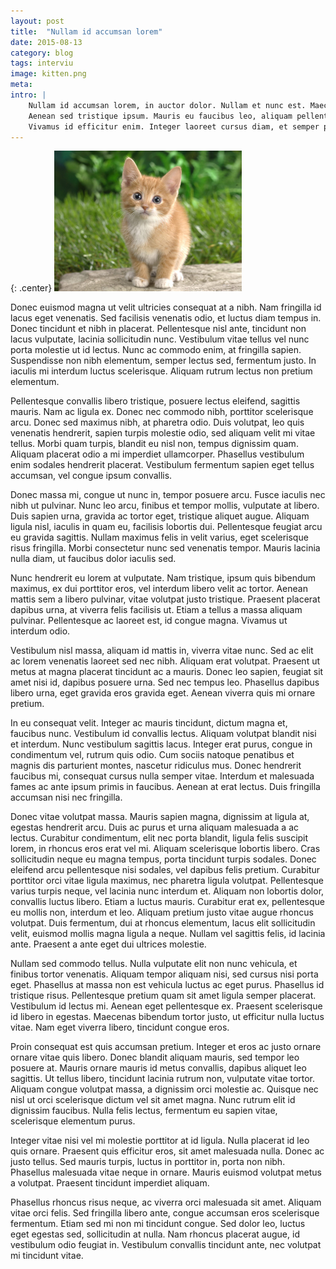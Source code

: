 ```yaml
---
layout: post
title:  "Nullam id accumsan lorem"
date: 2015-08-13
category: blog
tags: interviu
image: kitten.png
meta:
intro: |
    Nullam id accumsan lorem, in auctor dolor. Nullam et nunc est. Maecenas facilisis mollis nibh eu egestas. Duis gravida erat in enim efficitur mollis.
    Aenean sed tristique ipsum. Mauris eu faucibus leo, aliquam pellentesque eros. Nulla luctus felis non eros venenatis dictum. Aenean viverra a ante id auctor.
    Vivamus id efficitur enim. Integer laoreet cursus diam, et semper purus vehicula vel.
---
```

{: .center}
![Curious kitten](/images/kitten.png)

Donec euismod magna ut velit ultricies consequat at a nibh. Nam fringilla id lacus eget venenatis. Sed facilisis venenatis odio, et luctus diam tempus in. Donec tincidunt et nibh in placerat. Pellentesque nisl ante, tincidunt non lacus vulputate, lacinia sollicitudin nunc. Vestibulum vitae tellus vel nunc porta molestie ut id lectus. Nunc ac commodo enim, at fringilla sapien. Suspendisse non nibh elementum, semper lectus sed, fermentum justo. In iaculis mi interdum luctus scelerisque. Aliquam rutrum lectus non pretium elementum.

Pellentesque convallis libero tristique, posuere lectus eleifend, sagittis mauris. Nam ac ligula ex. Donec nec commodo nibh, porttitor scelerisque arcu. Donec sed maximus nibh, at pharetra odio. Duis volutpat, leo quis venenatis hendrerit, sapien turpis molestie odio, sed aliquam velit mi vitae tellus. Morbi quam turpis, blandit eu nisl non, tempus dignissim quam. Aliquam placerat odio a mi imperdiet ullamcorper. Phasellus vestibulum enim sodales hendrerit placerat. Vestibulum fermentum sapien eget tellus accumsan, vel congue ipsum convallis.

Donec massa mi, congue ut nunc in, tempor posuere arcu. Fusce iaculis nec nibh ut pulvinar. Nunc leo arcu, finibus et tempor mollis, vulputate at libero. Duis sapien urna, gravida ac tortor eget, tristique aliquet augue. Aliquam ligula nisl, iaculis in quam eu, facilisis lobortis dui. Pellentesque feugiat arcu eu gravida sagittis. Nullam maximus felis in velit varius, eget scelerisque risus fringilla. Morbi consectetur nunc sed venenatis tempor. Mauris lacinia nulla diam, ut faucibus dolor iaculis sed.

Nunc hendrerit eu lorem at vulputate. Nam tristique, ipsum quis bibendum maximus, ex dui porttitor eros, vel interdum libero velit ac tortor. Aenean mattis sem a libero pulvinar, vitae volutpat justo tristique. Praesent placerat dapibus urna, at viverra felis facilisis ut. Etiam a tellus a massa aliquam pulvinar. Pellentesque ac laoreet est, id congue magna. Vivamus ut interdum odio.

Vestibulum nisl massa, aliquam id mattis in, viverra vitae nunc. Sed ac elit ac lorem venenatis laoreet sed nec nibh. Aliquam erat volutpat. Praesent ut metus at magna placerat tincidunt ac a mauris. Donec leo sapien, feugiat sit amet nisi id, dapibus posuere urna. Sed nec tempus leo. Phasellus dapibus libero urna, eget gravida eros gravida eget. Aenean viverra quis mi ornare pretium.

In eu consequat velit. Integer ac mauris tincidunt, dictum magna et, faucibus nunc. Vestibulum id convallis lectus. Aliquam volutpat blandit nisi et interdum. Nunc vestibulum sagittis lacus. Integer erat purus, congue in condimentum vel, rutrum quis odio. Cum sociis natoque penatibus et magnis dis parturient montes, nascetur ridiculus mus. Donec hendrerit faucibus mi, consequat cursus nulla semper vitae. Interdum et malesuada fames ac ante ipsum primis in faucibus. Aenean at erat lectus. Duis fringilla accumsan nisi nec fringilla.

Donec vitae volutpat massa. Mauris sapien magna, dignissim at ligula at, egestas hendrerit arcu. Duis ac purus et urna aliquam malesuada a ac lectus. Curabitur condimentum, elit nec porta blandit, ligula felis suscipit lorem, in rhoncus eros erat vel mi. Aliquam scelerisque lobortis libero. Cras sollicitudin neque eu magna tempus, porta tincidunt turpis sodales. Donec eleifend arcu pellentesque nisi sodales, vel dapibus felis pretium. Curabitur porttitor orci vitae ligula maximus, nec pharetra ligula volutpat. Pellentesque varius turpis neque, vel lacinia nunc interdum et. Aliquam non lobortis dolor, convallis luctus libero. Etiam a luctus mauris. Curabitur erat ex, pellentesque eu mollis non, interdum et leo. Aliquam pretium justo vitae augue rhoncus volutpat. Duis fermentum, dui at rhoncus elementum, lacus elit sollicitudin velit, euismod mollis magna ligula a neque. Nullam vel sagittis felis, id lacinia ante. Praesent a ante eget dui ultrices molestie.

Nullam sed commodo tellus. Nulla vulputate elit non nunc vehicula, et finibus tortor venenatis. Aliquam tempor aliquam nisi, sed cursus nisi porta eget. Phasellus at massa non est vehicula luctus ac eget purus. Phasellus id tristique risus. Pellentesque pretium quam sit amet ligula semper placerat. Vestibulum id lectus mi. Aenean eget pellentesque ex. Praesent scelerisque id libero in egestas. Maecenas bibendum tortor justo, ut efficitur nulla luctus vitae. Nam eget viverra libero, tincidunt congue eros.

Proin consequat est quis accumsan pretium. Integer et eros ac justo ornare ornare vitae quis libero. Donec blandit aliquam mauris, sed tempor leo posuere at. Mauris ornare mauris id metus convallis, dapibus aliquet leo sagittis. Ut tellus libero, tincidunt lacinia rutrum non, vulputate vitae tortor. Aliquam congue volutpat massa, a dignissim orci molestie ac. Quisque nec nisl ut orci scelerisque dictum vel sit amet magna. Nunc rutrum elit id dignissim faucibus. Nulla felis lectus, fermentum eu sapien vitae, scelerisque elementum purus.

Integer vitae nisi vel mi molestie porttitor at id ligula. Nulla placerat id leo quis ornare. Praesent quis efficitur eros, sit amet malesuada nulla. Donec ac justo tellus. Sed mauris turpis, luctus in porttitor in, porta non nibh. Phasellus malesuada vitae neque in ornare. Mauris euismod volutpat metus a volutpat. Praesent tincidunt imperdiet aliquam.

Phasellus rhoncus risus neque, ac viverra orci malesuada sit amet. Aliquam vitae orci felis. Sed fringilla libero ante, congue accumsan eros scelerisque fermentum. Etiam sed mi non mi tincidunt congue. Sed dolor leo, luctus eget egestas sed, sollicitudin at nulla. Nam rhoncus placerat augue, id vestibulum odio feugiat in. Vestibulum convallis tincidunt ante, nec volutpat mi tincidunt vitae.